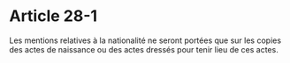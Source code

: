 # Article 28-1

Les mentions relatives à la nationalité ne seront portées que sur les copies des actes de naissance ou des actes dressés pour tenir lieu de ces actes.